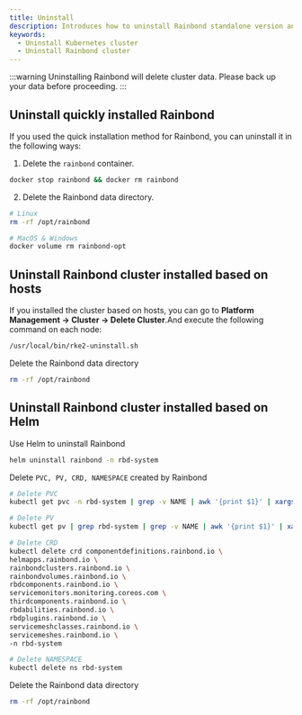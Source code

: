 ```yaml
---
title: Uninstall
description: Introduces how to uninstall Rainbond standalone version and Rainbond cluster as well as the Kubernetes cluster installed via Rainbond
keywords:
  - Uninstall Kubernetes cluster
  - Uninstall Rainbond cluster
---
```


:::warning
Uninstalling Rainbond will delete cluster data. Please back up your data before proceeding.
:::

## Uninstall quickly installed Rainbond

If you used the quick installation method for Rainbond, you can uninstall it in the following ways:

1. Delete the `rainbond` container.

```bash
docker stop rainbond && docker rm rainbond
```

2. Delete the Rainbond data directory.

```bash
# Linux
rm -rf /opt/rainbond

# MacOS & Windows
docker volume rm rainbond-opt
```

## Uninstall Rainbond cluster installed based on hosts

If you installed the cluster based on hosts, you can go to **Platform Management -> Cluster -> Delete Cluster**.And execute the following command on each node:

```bash
/usr/local/bin/rke2-uninstall.sh
```

Delete the Rainbond data directory

```bash
rm -rf /opt/rainbond
```

## Uninstall Rainbond cluster installed based on Helm

Use Helm to uninstall Rainbond

```bash
helm uninstall rainbond -n rbd-system 
```

Delete `PVC, PV, CRD, NAMESPACE` created by Rainbond

```bash
# Delete PVC
kubectl get pvc -n rbd-system | grep -v NAME | awk '{print $1}' | xargs kubectl delete pvc -n rbd-system

# Delete PV
kubectl get pv | grep rbd-system | grep -v NAME | awk '{print $1}' | xargs kubectl delete pv

# Delete CRD
kubectl delete crd componentdefinitions.rainbond.io \
helmapps.rainbond.io \
rainbondclusters.rainbond.io \
rainbondvolumes.rainbond.io \
rbdcomponents.rainbond.io \
servicemonitors.monitoring.coreos.com \
thirdcomponents.rainbond.io \
rbdabilities.rainbond.io \
rbdplugins.rainbond.io \
servicemeshclasses.rainbond.io \
servicemeshes.rainbond.io \
-n rbd-system

# Delete NAMESPACE
kubectl delete ns rbd-system
```

Delete the Rainbond data directory

```bash
rm -rf /opt/rainbond
```
